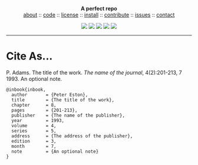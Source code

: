 <p align=center><b>A perfect repo
</b><br><a 
href="https://github.com/ai-se/perfect-repo/blob/master/README.md">about</a>  :: <a 
href="https://github.com/ai-se/perfect-repo">code</a>  :: <a 
href="https://github.com/ai-se/perfect-repo/blob/master/LICENSE">license</a>  :: <a 
href="https://github.com/ai-se/perfect-repo/blob/master/INSTALL.md">install</a> :: <a
href="https://github.com/ai-se/perfect-repo/blob/master/CODE_OF_CONDUCT.md">contribute</a> :: <a 
href="https://github.com/ai-se/perfect-repo/issues">issues</a> ::  <a 
href="https://github.com/ai-se/perfect-repo/blob/master/CONTACT.md">contact</a> <p 
align=center> <img 
src="https://img.shields.io/badge/language-python-orange">&nbsp;<img 
src="https://img.shields.io/badge/purpose-ai,se-blueviolet">&nbsp;<img 
src="https://img.shields.io/badge/platform-mac,*nux-informational">&nbsp;<img 
src="https://img.shields.io/badge/license-mit-informational">&nbsp;<img 
src="https://travis-ci.com/ai-se/perfect-repo.svg?branch=master"> 
</p><hr>


# Cite As...

P. Adams. The title of the work. _The name of the journal_, 4(2):201-213, 7 1993. An optional note.

```bitex
@inbook{inbook,
  author       = {Peter Eston}, 
  title        = {The title of the work},
  chapter      = 8,
  pages        = {201-213},
  publisher    = {The name of the publisher},
  year         = 1993,
  volume       = 4,
  series       = 5,
  address      = {The address of the publisher},
  edition      = 3,
  month        = 7,
  note         = {An optional note}
}

```
